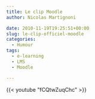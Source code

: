```yaml
---
title: Le clip Moodle
author: Nicolas Martignoni

date: 2010-11-19T19:25:51+00:00
slug: le-clip-officiel-moodle
categories:
  - Humour
tags:
  - e-learning
  - LMS
  - Moodle

---
```

{{< youtube "fCQtwZuqChc" >}}

<!--more-->
